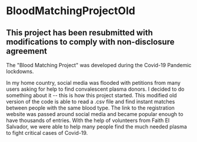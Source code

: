 # BloodMatchingProjectOld

## This project has been resubmitted with modifications to comply with non-disclosure agreement

The "Blood Matching Project" was developed during the Covid-19 Pandemic lockdowns.

In my home country, social media was flooded with petitions from many users asking for help to find convalescent plasma donors. 
I decided to do something about it -- this is how this project started. This modified old version of the code is able to read a .csv file
and find instant matches between people with the same blood type. The link to the registration website was passed around social media and
became popular enough to have thousands of entries. With the help of volunteers from Faith El Salvador, we were able to help many people
find the much needed plasma to fight critical cases of Covid-19.
